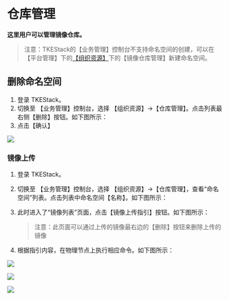 # 仓库管理

**这里用户可以管理镜像仓库。**

> 注意：TKEStack的【业务管理】控制台不支持命名空间的创建，可以在【平台管理】下的[【组织资源】](../../ping-tai-guan-li-kong-zhi-tai/zu-zhi-zi-yuan.md)下的【镜像仓库管理】新建命名空间。

## 删除命名空间

1. 登录 TKEStack。
2. 切换至 【业务管理】控制台，选择 【组织资源】-&gt;【仓库管理】。点击列表最右侧【删除】按钮。如下图所示：
3. 点击【确认】

![](../../../.gitbook/assets/ming-ming-kong-jian-shan-chu-an-niu-1.png)

### 镜像上传

1. 登录 TKEStack。
2. 切换至 【业务管理】控制台，选择 【组织资源】-&gt;【仓库管理】，查看“命名空间”列表。点击列表中命名空间【名称】。如下图所示： 
3. 此时进入了“镜像列表”页面，点击【镜像上传指引】按钮。如下图所示：

   > 注意：此页面可以通过上传的镜像最右边的【删除】按钮来删除上传的镜像

4. 根据指引内容，在物理节点上执行相应命令。如下图所示：

![](../../../.gitbook/assets/ming-ming-kong-jian-ming-cheng-1.png)

![](../../../.gitbook/assets/jing-xiang-shang-chuan-zhi-yin-1%20%281%29.png)

![](../../../.gitbook/assets/jing-xiang-shang-chuan-zhi-yin-1.png)

